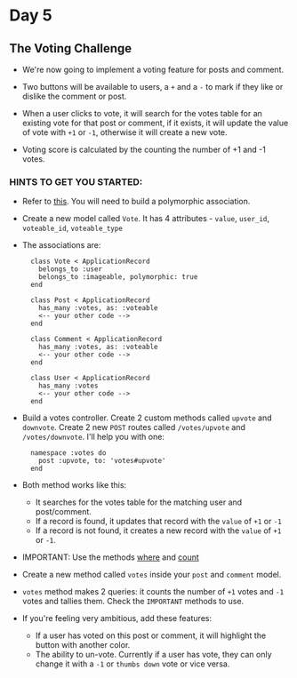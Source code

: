 # Day 5

## The Voting Challenge

- We're now going to implement a voting feature for posts and comment.

- Two buttons will be available to users, a `+` and a `-` to mark if they like or dislike the comment or post.

- When a user clicks to vote, it will search for the votes table for an existing vote for that post or comment, if it exists, it will update the value of vote with `+1` or `-1`, otherwise it will create a new vote.

- Voting score is calculated by the counting the number of +1 and -1 votes.

### HINTS TO GET YOU STARTED:

- Refer to [this](http://guides.rubyonrails.org/association_basics.html#polymorphic-associations). You will need to build a polymorphic association.

- Create a new model called `Vote`. It has 4 attributes - `value`, `user_id`, `voteable_id`, `voteable_type`

- The associations are:

  ```
    class Vote < ApplicationRecord
      belongs_to :user
      belongs_to :imageable, polymorphic: true
    end

    class Post < ApplicationRecord
      has_many :votes, as: :voteable
      <-- your other code -->
    end

    class Comment < ApplicationRecord
      has_many :votes, as: :voteable
      <-- your other code -->
    end

    class User < ApplicationRecord
      has_many :votes
      <-- your other code -->
    end
  ```

- Build a votes controller. Create 2 custom methods called `upvote` and `downvote`. Create 2 new `POST` routes called `/votes/upvote` and `/votes/downvote`. I'll help you with one:

  ```
    namespace :votes do
      post :upvote, to: 'votes#upvote'
    end
  ```

- Both method works like this:
  - It searches for the votes table for the matching user and post/comment.
  - If a record is found, it updates that record with the `value` of `+1` or `-1`
  - If a record is not found, it creates a new record with the `value` of `+1` or `-1`.

- IMPORTANT: Use the methods [where](http://api.rubyonrails.org/classes/ActiveRecord/QueryMethods.html#method-i-where) and [count](http://apidock.com/rails/ActiveRecord/Calculations/ClassMethods/count)

- Create a new method called `votes` inside your `post` and `comment` model.

- `votes` method makes 2 queries: it counts the number of `+1` votes and `-1` votes and tallies them. Check the `IMPORTANT` methods to use.

- If you're feeling very ambitious, add these features:
  - If a user has voted on this post or comment, it will highlight the button with another color.
  - The ability to un-vote. Currently if a user has vote, they can only change it with a `-1` or `thumbs down` vote or vice versa.
